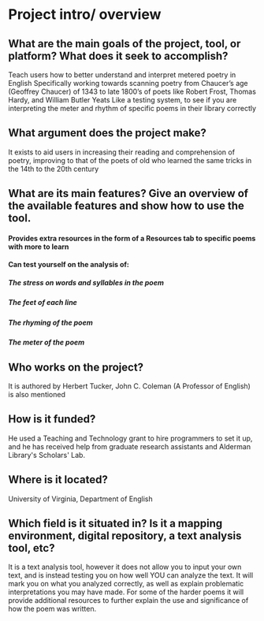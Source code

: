 # Project intro/ overview
## What are the main goals of the project, tool, or platform? What does it seek to accomplish?
Teach users how to better understand and interpret metered poetry in English
Specifically working towards scanning poetry from Chaucer’s age (Geoffrey Chaucer) of 1343 to late 1800’s of poets like Robert Frost, Thomas Hardy, and William Butler Yeats
Like a testing system, to see if you are interpreting the meter and rhythm of specific poems in their library correctly
## What argument does the project make?
It exists to aid users in increasing their reading and comprehension of poetry, improving to that of the poets of old who learned the same tricks in the 14th to the 20th century
## What are its main features?  Give an overview of the available features and show how to use the tool.
#### Provides extra resources in the form of a Resources tab to specific poems with more to learn
#### Can test yourself on the analysis of:
##### The stress on words and syllables in the poem
##### The feet of each line
##### The rhyming of the poem
##### The meter of the poem
## Who works on the project?
It is authored by Herbert Tucker,
John C. Coleman (A Professor of English) is also mentioned
## How is it funded?
He used a Teaching and Technology grant to hire programmers to set it up, and he has received help from graduate research assistants and Alderman Library's Scholars' Lab.
## Where is it located?
University of Virginia, Department of English
## Which field is it situated in?  Is it a mapping environment, digital repository, a text analysis tool, etc?
It is a text analysis tool, however it does not allow you to input your own text, and is instead testing you on how well YOU can analyze the text.
It will mark you on what you analyzed correctly, as well as explain problematic interpretations you may have made. For some of the harder poems it will provide additional
resources to further explain the use and significance of how the poem was written.
